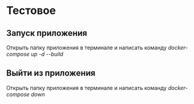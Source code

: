 # Тестовое
## Запуск приложения
Открыть папку приложения в терминале и написать команду _docker-compose up -d --build_
## Выйти из приложения
Открыть папку приложения в терминале и написать команду _docker-compose down_